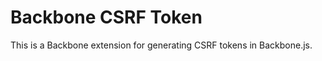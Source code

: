 Backbone CSRF Token
===================

This is a Backbone extension for generating CSRF tokens in Backbone.js.
